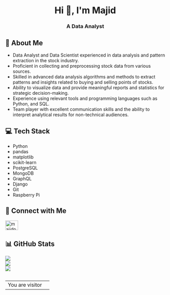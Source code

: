 <h1 align="center">Hi 👋, I'm Majid</h1>
<h3 align="center">A Data Analyst</h3>

## 💫 About Me
- Data Analyst and Data Scientist experienced in data analysis and pattern extraction in the stock industry.
- Proficient in collecting and preprocessing stock data from various sources.
- Skilled in advanced data analysis algorithms and methods to extract patterns and insights related to buying and selling points of stocks.
- Ability to visualize data and provide meaningful reports and statistics for strategic decision-making.
- Experience using relevant tools and programming languages such as Python, and SQL.
- Team player with excellent communication skills and the ability to interpret analytical results for non-technical audiences.

## 💻 Tech Stack

* Python
* pandas
* matplotlib
* scikit-learn
* PostgreSQL
* MongoDB
* GraphQL
* Django
* Git
* Raspberry Pi 

## 🔗 Connect with Me
<a href="mailto:majidpy89@gmail.com" target="_blank"><img align="center" src="https://upload.wikimedia.org/wikipedia/commons/thumb/7/7e/Gmail_icon_%282020%29.svg/512px-Gmail_icon_%282020%29.svg.png?20221017173631" alt="majidpy89" height="30" width="40" /></a>
<!-- * [LinkedIn](https://www.linkedin.com/in/majid-shajari/)
* [Personal Website](https://www.example.com/) -->

## 📊 GitHub Stats

![](https://github-readme-stats.vercel.app/api?username=MajidShajari&theme=shades-of-purple&hide_border=false&include_all_commits=true&count_private=false)<br/>
![](https://github-readme-streak-stats.herokuapp.com/?user=MajidShajari&theme=shades-of-purple&hide_border=false)<br/>
![](https://github-readme-stats.vercel.app/api/top-langs/?username=MajidShajari&theme=shades-of-purple&hide_border=false&include_all_commits=true&count_private=false&layout=compact)

<!-- ## 🏆 Top Projects

* [Project 1](https://github.com/user/project1) - Description of project
* [Project 2](https://github.com/user/project2) - Description of project
* [Project 3](https://github.com/user/project3) - Description of project

## 📚 Certifications & Training

* Certification 1 - Issuing organization
* Certification 2 - Issuing organization
* Training course 1 - Training provider
* Training course 2 - Training provider
 -->
## 

<table align="center">
  <tr>
    <td>You are visitor</td>
    <td><img src="https://profile-counter.glitch.me/MajidShajari/count.svg" alt="" /></td>
  </tr>
</table>
